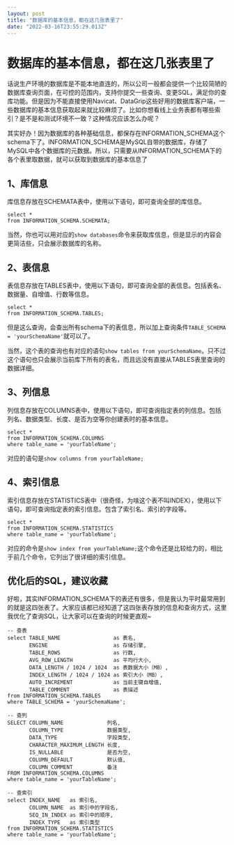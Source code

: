 ```yaml
---
layout: post
title: "数据库的基本信息，都在这几张表里了"
date: "2022-03-16T23:55:29.013Z"
---
```

数据库的基本信息，都在这几张表里了
=================

话说生产环境的数据库是不能本地直连的，所以公司一般都会提供一个比较简陋的数据库查询页面，在可控的范围内，支持你提交一些查询、变更SQL，满足你的查库功能。但是因为不能直接使用Navicat、DataGrip这些好用的数据库客户端，一些数据库的基本信息获取起来就比较麻烦了。比如你想看线上业务表都有哪些索引？是不是和测试环境不一致？这种情况应该怎么办呢？

其实好办！因为数据库的各种基础信息，都保存在INFORMATION\_SCHEMA这个schema下了。INFORMATION\_SCHEMA是MySQL自带的数据库，存储了MySQL中各个数据库的元数据。所以，只需要从INFORMATION\_SCHEMA下的各个表里取数据，就可以获取到数据库的基本信息了

1、库信息
-----

库信息存放在SCHEMATA表中，使用以下语句，即可查询全部的库信息。

    select *
    from INFORMATION_SCHEMA.SCHEMATA;
    

当然，你也可以用对应的`show databases`命令来获取库信息，但是显示的内容会更简洁些，只会展示数据库的名称。

2、表信息
-----

表信息存放在TABLES表中，使用以下语句，即可查询全部的表信息。包括表名、数据量、自增值、行数等信息。

    select *
    from INFORMATION_SCHEMA.TABLES;
    

但是这么查询，会查出所有schema下的表信息，所以加上查询条件`TABLE_SCHEMA = 'yourSchemaName'`就可以了。

当然，这个表的查询也有对应的语句`show tables from yourSchemaName`。只不过这个语句也只会展示当前库下所有的表名，而且远没有直接从TABLES表里查询的数据详细。

3、列信息
-----

列信息存放在COLUMNS表中，使用以下语句，即可查询指定表的列信息。包括列名、数据类型、长度、是否为空等你创建表时的基本信息。

    select *
    from INFORMATION_SCHEMA.COLUMNS
    where table_name = 'yourTableName';
    

对应的语句是`show columns from yourTableName;`

4、索引信息
------

索引信息存放在STATISTICS表中（很奇怪，为啥这个表不叫INDEX），使用以下语句，即可查询指定表的索引信息。包含了索引名、索引的字段等。

    select *
    from INFORMATION_SCHEMA.STATISTICS
    where table_name = 'yourTableName';
    

对应的命令是`show index from yourTableName;`这个命令还是比较给力的，相比于前几个命令，它列出了很详细的索引信息。

优化后的SQL，建议收藏
------------

好啦，其实INFORMATION\_SCHEMA下的表还有很多，但是我认为平时最常用到的就是这四张表了。大家应该都已经知道了这四张表存放的信息和查询方式，这里我优化了查询SQL，让大家可以在查询的时候更直观~

    -- 查表
    select TABLE_NAME                 as 表名,
           ENGINE                     as 存储引擎,
           TABLE_ROWS                 as 行数,
           AVG_ROW_LENGTH             as 平均行大小,
           DATA_LENGTH / 1024 / 1024  as 表数据大小（MB）,
           INDEX_LENGTH / 1024 / 1024 as 索引大小（MB）,
           AUTO_INCREMENT             as 当前主键自增值,
           TABLE_COMMENT              as 表描述
    from INFORMATION_SCHEMA.TABLES
    where TABLE_SCHEMA = 'yourSchemaName';
    
    -- 查列
    SELECT COLUMN_NAME              列名,
           COLUMN_TYPE              数据类型,
           DATA_TYPE                字段类型,
           CHARACTER_MAXIMUM_LENGTH 长度,
           IS_NULLABLE              是否为空,
           COLUMN_DEFAULT           默认值,
           COLUMN_COMMENT           备注
    FROM INFORMATION_SCHEMA.COLUMNS
    where table_name = 'yourTableName';
    
    -- 查索引
    select INDEX_NAME   as 索引名,
           COLUMN_NAME  as 索引中的字段名,
           SEQ_IN_INDEX as 索引中的顺序,
           INDEX_TYPE   as 索引类型
    from INFORMATION_SCHEMA.STATISTICS
    where table_name = 'yourTableName';
